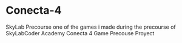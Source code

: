# Conecta-4
SkyLab Precourse one of the games i made during the precourse of SkyLabCoder Academy
Conecta 4 Game Precouse Proyect
